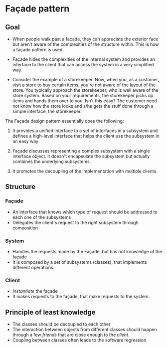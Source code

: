 # Façade pattern

## Goal 

* When people walk past a façade, they can
appreciate the exterior face but aren't aware of the complexities of the structure
within. This is how a façade pattern is used.

* Façade hides the complexities of the
internal system and provides an interface to the client that can access the system in a
very simplified way.

* Consider the example of a storekeeper. Now, when you, as a customer, visit a
store to buy certain items, you're not aware of the layout of the store. You typically
approach the storekeeper, who is well aware of the store system. Based on your
requirements, the storekeeper picks up items and hands them over to you. Isn't this
easy? The customer need not know how the store looks and s/he gets the stuff done
through a simple interface, the storekeeper.

The Façade design pattern essentially does the following:

1. It provides a unified interface to a set of interfaces in a subsystem and defines
a high-level interface that helps the client use the subsystem in an easy way

2. Façade discusses representing a complex subsystem with a single interface
object. It doesn't encapsulate the subsystem but actually combines the
underlying subsystems.

3. It promotes the decoupling of the implementation with multiple clients.

## Structure

### Façade
* An interface that knows which type of request should be addressed to each one of the subsystems
* Delegates the client's request to the right subsystem through composition

### System
* Handles the requests made by the Façade, but has not knowledge of the façade
* It is composed by a set of subsystems (classes), that implements different operations.

### Client
* _Instantiate_ the façade
* It makes requests to the façade, that make requests to the system.

## Principle of least knowledge

* The classes should be decoupled to each other
* The interaction between objects from different classes should happen through a few _friends_ that are
close enough to the _client_.
* Coupling between classes often leads to the software regression.